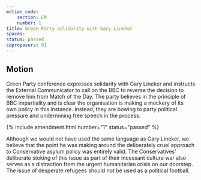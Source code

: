 ```yaml
---
motion_code:
	section: EM
	number: 1
title: Green Party solidarity with Gary Lineker
spaces:
status: passed
coproposers: 91
---
```

## Motion
Green Party conference expresses solidarity with Gary Lineker and instructs the External Communicator to call on the BBC to reverse the decision to remove him from Match of the Day.
The party believes in the principle of BBC impartiality and is clear the organisation is making a mockery of its own policy in this instance. Instead, they are bowing to party political pressure and undermining free speech in the process. 

{% include amendment.html number="1" status="passed" %}

Although we would not have used the same language as Gary Lineker, we believe that the point he was making around the deliberately cruel approach to Conservative asylum policy was entirely valid.
The Conservatives’ deliberate stoking of this issue as part of their incessant culture war also serves as a distraction from the urgent humanitarian crisis on our doorstep. The issue of desperate refugees should not be used as a political football.
